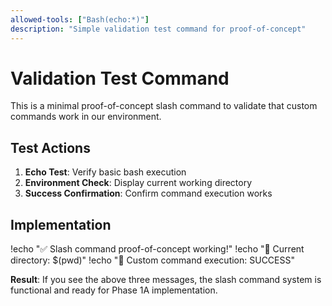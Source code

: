 ```yaml
---
allowed-tools: ["Bash(echo:*)"]
description: "Simple validation test command for proof-of-concept"
---
```


# Validation Test Command

This is a minimal proof-of-concept slash command to validate that custom commands work in our environment.

## Test Actions

1. **Echo Test**: Verify basic bash execution
2. **Environment Check**: Display current working directory
3. **Success Confirmation**: Confirm command execution works

## Implementation

!echo "✅ Slash command proof-of-concept working!"
!echo "📁 Current directory: $(pwd)"
!echo "🎯 Custom command execution: SUCCESS"

**Result**: If you see the above three messages, the slash command system is functional and ready for Phase 1A implementation.
